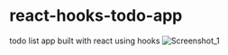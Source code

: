 # react-hooks-todo-app
todo list app built with react using hooks
![Screenshot_1](https://user-images.githubusercontent.com/75927777/136555704-e2ff321d-f6d6-45b8-97d8-e67452665c37.png)

